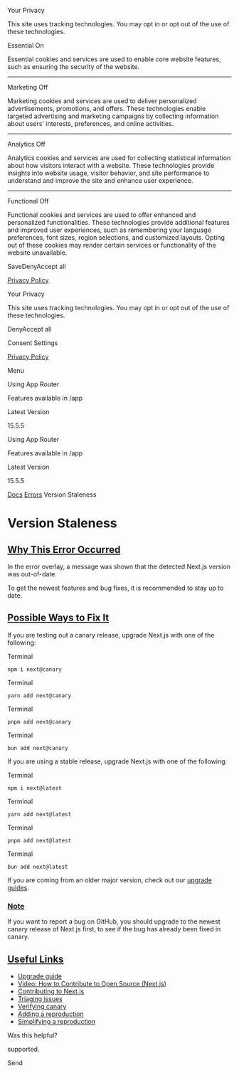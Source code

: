 Your Privacy

This site uses tracking technologies. You may opt in or opt out of the use of these technologies.

Essential
On

Essential cookies and services are used to enable core website features, such as ensuring the security of the website.

* * *

Marketing
Off

Marketing cookies and services are used to deliver personalized advertisements, promotions, and offers. These technologies enable targeted advertising and marketing campaigns by collecting information about users' interests, preferences, and online activities.

* * *

Analytics
Off

Analytics cookies and services are used for collecting statistical information about how visitors interact with a website. These technologies provide insights into website usage, visitor behavior, and site performance to understand and improve the site and enhance user experience.

* * *

Functional
Off

Functional cookies and services are used to offer enhanced and personalized functionalities. These technologies provide additional features and improved user experiences, such as remembering your language preferences, font sizes, region selections, and customized layouts. Opting out of these cookies may render certain services or functionality of the website unavailable.

SaveDenyAccept all

[Privacy Policy](https://vercel.com/legal/privacy-policy)

Your Privacy

This site uses tracking technologies. You may opt in or opt out of the use of these technologies.

DenyAccept all

Consent Settings

[Privacy Policy](https://vercel.com/legal/privacy-policy)

Menu

Using App Router

Features available in /app

Latest Version

15.5.5

Using App Router

Features available in /app

Latest Version

15.5.5

[Docs](https://nextjs.org/docs) [Errors](https://nextjs.org/docs) Version Staleness

# Version Staleness

## [Why This Error Occurred](https://nextjs.org/docs/messages/version-staleness\#why-this-error-occurred)

In the error overlay, a message was shown that the detected Next.js version was out-of-date.

To get the newest features and bug fixes, it is recommended to stay up to date.

## [Possible Ways to Fix It](https://nextjs.org/docs/messages/version-staleness\#possible-ways-to-fix-it)

If you are testing out a canary release, upgrade Next.js with one of the following:

Terminal

```code-block-module__NOThwW__code
npm i next@canary
```

Terminal

```code-block-module__NOThwW__code
yarn add next@canary
```

Terminal

```code-block-module__NOThwW__code
pnpm add next@canary
```

Terminal

```code-block-module__NOThwW__code
bun add next@canary
```

If you are using a stable release, upgrade Next.js with one of the following:

Terminal

```code-block-module__NOThwW__code
npm i next@latest
```

Terminal

```code-block-module__NOThwW__code
yarn add next@latest
```

Terminal

```code-block-module__NOThwW__code
pnpm add next@latest
```

Terminal

```code-block-module__NOThwW__code
bun add next@latest
```

If you are coming from an older major version, check out our [upgrade guides](https://nextjs.org/docs/pages/guides/upgrading).

### [Note](https://nextjs.org/docs/messages/version-staleness\#note)

If you want to report a bug on GitHub, you should upgrade to the newest canary release of Next.js first, to see if the bug has already been fixed in canary.

## [Useful Links](https://nextjs.org/docs/messages/version-staleness\#useful-links)

- [Upgrade guide](https://nextjs.org/docs/pages/guides/upgrading)
- [Video: How to Contribute to Open Source (Next.js)](https://www.youtube.com/watch?v=cuoNzXFLitc)
- [Contributing to Next.js](https://github.com/vercel/next.js/blob/canary/contributing.md)
- [Triaging issues](https://github.com/vercel/next.js/blob/canary/contributing/repository/triaging.md)
- [Verifying canary](https://github.com/vercel/next.js/blob/canary/.github/comments/verify-canary.md)
- [Adding a reproduction](https://github.com/vercel/next.js/blob/canary/.github/comments/invalid-reproduction.md)
- [Simplifying a reproduction](https://github.com/vercel/next.js/blob/canary/.github/comments/simplify-reproduction.md)

Was this helpful?

supported.

Send